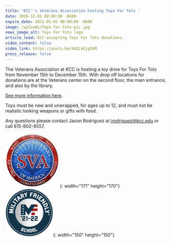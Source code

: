 ```yaml
---
title: 'KCC''s Veterans Association hosting Toys For Tots '
date: 2020-12-01 00:00:00 -0600
expire_date: 2021-01-01 00:00:00 -0600
image: /uploads/Toys-for-Tots-pic.jpg
news_image_alt: Toys For Tots logo
article_lead: KCC accepting Toys For Tots donations.
video_content: false
video_link: https://youtu.be/4d2LkGjg5bM
press_release: false
---
```

​The Veterans Association at KCC is hosting a toy drive for Toys For Tots from November 15th to December 15th. With drop off locations for donations are at the Veterans center on the second floor, the main entrance, and also by the library.&nbsp;

[See more information here](/Toys-For-Tots-Flyer-pdf.pdf).

Toys must be new and unwrapped, for ages up to 12, and must not be realistic looking weapons or gifts with food.

Any questions please contact Jason Rodriguez at&nbsp;[jrodriguez@kcc.edu](mailto:jrodriguez@kcc.edu) or call 815-802-8557.

![](/uploads/StudentVeteransofAmericalogo.JPG){: width="171" height="170"}&nbsp;![](/uploads/military-friendly-fs21-school-150x150.png){: width="150" height="150"}
